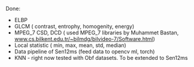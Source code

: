 Done:
* ELBP
* GLCM ( contrast, entrophy, homogenity, energy)
* MPEG_7 CSD, DCD ( used MPEG_7 libraries by Muhammet Bastan, www.cs.bilkent.edu.tr/~bilmdg/bilvideo-7/Software.html)
* Local statistic ( min, max, mean, std, median)
* Data pipeline of Sen12ms (feed data to opencv ml, torch)
* KNN - right now tested with Obf datasets. To be extended to Sen12ms
